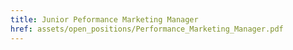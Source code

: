 ```yaml
---
title: Junior Peformance Marketing Manager
href: assets/open_positions/Performance_Marketing_Manager.pdf
---
```

